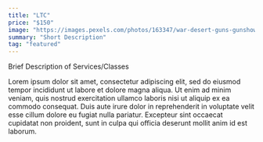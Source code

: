 ```yaml
---
title: "LTC"
price: "$150"
image: "https://images.pexels.com/photos/163347/war-desert-guns-gunshow-163347.jpeg?auto=compress&cs=tinysrgb&h=750&w=1260"
summary: "Short Description"
tag: "featured"
---
```

Brief Description of Services/Classes

Lorem ipsum dolor sit amet, consectetur adipiscing elit, sed do eiusmod tempor incididunt ut labore et dolore magna aliqua. Ut enim ad minim veniam, quis nostrud exercitation ullamco laboris nisi ut aliquip ex ea commodo consequat. Duis aute irure dolor in reprehenderit in voluptate velit esse cillum dolore eu fugiat nulla pariatur. Excepteur sint occaecat cupidatat non proident, sunt in culpa qui officia deserunt mollit anim id est laborum.
<!--stackedit_data:
eyJoaXN0b3J5IjpbLTMzNjcxMjcyMV19
-->